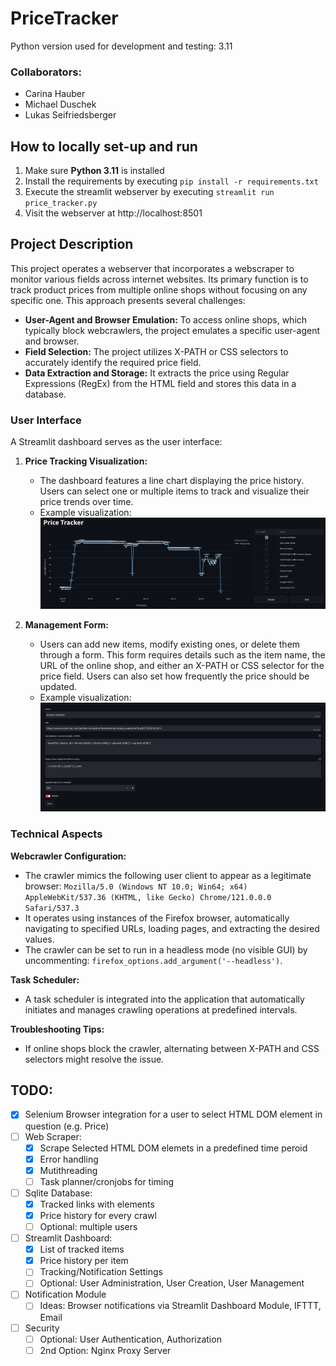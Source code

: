 # PriceTracker

Python version used for development and testing: 3.11

### Collaborators:

- Carina Hauber
- Michael Duschek
- Lukas Seifriedsberger

## How to locally set-up and run

1. Make sure **Python 3.11** is installed
2. Install the requirements by executing `pip install -r requirements.txt`
3. Execute the streamlit webserver by executing `streamlit run price_tracker.py`
4. Visit the webserver at http://localhost:8501

## Project Description

This project operates a webserver that incorporates a webscraper to monitor various fields across internet websites. Its primary function is to track product prices from multiple online shops without focusing on any specific one. This approach presents several challenges:

- **User-Agent and Browser Emulation:** To access online shops, which typically block webcrawlers, the project emulates a specific user-agent and browser.
- **Field Selection:** The project utilizes X-PATH or CSS selectors to accurately identify the required price field.
- **Data Extraction and Storage:** It extracts the price using Regular Expressions (RegEx) from the HTML field and stores this data in a database.

### User Interface

A Streamlit dashboard serves as the user interface:

1. **Price Tracking Visualization:**
   - The dashboard features a line chart displaying the price history. Users can select one or multiple items to track and visualize their price trends over time.
   - Example visualization:
     ![Price History Chart](img.png)

2. **Management Form:**
   - Users can add new items, modify existing ones, or delete them through a form. This form requires details such as the item name, the URL of the online shop, and either an X-PATH or CSS selector for the price field. Users can also set how frequently the price should be updated.
   - Example visualization:
      ![img_1.png](img_1.png)

### Technical Aspects

**Webcrawler Configuration:**
- The crawler mimics the following user client to appear as a legitimate browser:
  `Mozilla/5.0 (Windows NT 10.0; Win64; x64) AppleWebKit/537.36 (KHTML, like Gecko) Chrome/121.0.0.0 Safari/537.3`
- It operates using instances of the Firefox browser, automatically navigating to specified URLs, loading pages, and extracting the desired values.
- The crawler can be set to run in a headless mode (no visible GUI) by uncommenting: `firefox_options.add_argument('--headless')`.

**Task Scheduler:**
- A task scheduler is integrated into the application that automatically initiates and manages crawling operations at predefined intervals.

**Troubleshooting Tips:**
- If online shops block the crawler, alternating between X-PATH and CSS selectors might resolve the issue.

## TODO:

- [x] Selenium Browser integration for a user to select HTML DOM element in question (e.g. Price)
- [ ] Web Scraper:
  - [x] Scrape Selected HTML DOM elemets in a predefined time peroid
  - [x] Error handling
  - [x] Mutithreading
  - [ ] Task planner/cronjobs for timing
- [ ] Sqlite Database:
  - [x] Tracked links with elements
  - [x] Price history for every crawl
  - [ ] Optional: multiple users
- [ ] Streamlit Dashboard:
  - [x] List of tracked items
  - [x] Price history per item
  - [ ] Tracking/Notification Settings
  - [ ] Optional: User Administration, User Creation, User Management
- [ ] Notification Module
  - [ ] Ideas: Browser notifications via Streamlit Dashboard Module, IFTTT, Email
- [ ] Security
  - [ ] Optional: User Authentication, Authorization
  - [ ] 2nd Option: Nginx Proxy Server
